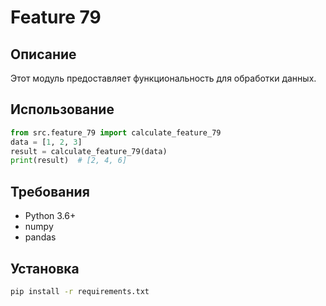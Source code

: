 # Feature 79
## Описание
Этот модуль предоставляет функциональность для обработки данных.
## Использование
```python
from src.feature_79 import calculate_feature_79
data = [1, 2, 3]
result = calculate_feature_79(data)
print(result)  # [2, 4, 6]
```
## Требования
- Python 3.6+
- numpy
- pandas
## Установка
```bash
pip install -r requirements.txt
```